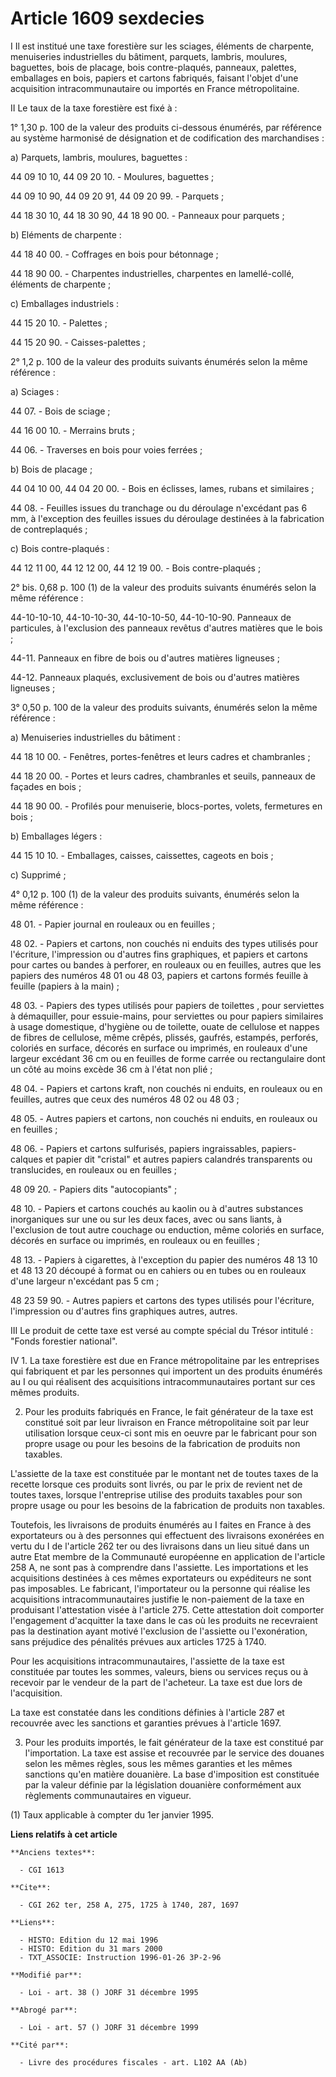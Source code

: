 # Article 1609 sexdecies

I Il est institué une taxe forestière sur les sciages, éléments de charpente, menuiseries industrielles du bâtiment,
parquets, lambris, moulures, baguettes, bois de placage, bois contre-plaqués, panneaux, palettes, emballages en bois, papiers
et cartons fabriqués, faisant l'objet d'une acquisition intracommunautaire ou importés en France métropolitaine.

II Le taux de la taxe forestière est fixé à :

1° 1,30 p. 100 de la valeur des produits ci-dessous énumérés, par référence au système harmonisé de désignation et de
codification des marchandises :

a) Parquets, lambris, moulures, baguettes :

44 09 10 10, 44 09 20 10. - Moulures, baguettes ;

44 09 10 90, 44 09 20 91, 44 09 20 99. - Parquets ;

44 18 30 10, 44 18 30 90, 44 18 90 00. - Panneaux pour parquets ;

b) Eléments de charpente :

44 18 40 00. - Coffrages en bois pour bétonnage ;

44 18 90 00. - Charpentes industrielles, charpentes en lamellé-collé, éléments de charpente ;

c) Emballages industriels :

44 15 20 10. - Palettes ;

44 15 20 90. - Caisses-palettes ;

2° 1,2 p. 100 de la valeur des produits suivants énumérés selon la même référence :

a) Sciages :

44 07. - Bois de sciage ;

44 16 00 10. - Merrains bruts ;

44 06. - Traverses en bois pour voies ferrées ;

b) Bois de placage ;

44 04 10 00, 44 04 20 00. - Bois en éclisses, lames, rubans et similaires ;

44 08. - Feuilles issues du tranchage ou du déroulage n'excédant pas 6 mm, à l'exception des feuilles issues du déroulage
destinées à la fabrication de contreplaqués ;

c) Bois contre-plaqués :

44 12 11 00, 44 12 12 00, 44 12 19 00. - Bois contre-plaqués ;

2° bis. 0,68 p. 100 (1) de la valeur des produits suivants énumérés selon la même référence :

44-10-10-10, 44-10-10-30, 44-10-10-50, 44-10-10-90.  Panneaux de particules, à l'exclusion des panneaux revêtus d'autres
matières que le bois ;

44-11.  Panneaux en fibre de bois ou d'autres matières ligneuses ;

44-12.  Panneaux plaqués, exclusivement de bois ou d'autres matières ligneuses ;

3° 0,50 p. 100 de la valeur des produits suivants, énumérés selon la même référence :

a) Menuiseries industrielles du bâtiment :

44 18 10 00. -  Fenêtres, portes-fenêtres et leurs cadres et chambranles ;

44 18 20 00. - Portes et leurs cadres, chambranles et seuils, panneaux de façades en bois ;

44 18 90 00. - Profilés pour menuiserie, blocs-portes, volets, fermetures en bois ;

b) Emballages légers :

44 15 10 10. - Emballages, caisses, caissettes, cageots en bois ;

c) Supprimé ;

4° 0,12 p. 100 (1) de la valeur des produits suivants, énumérés selon la même référence :

48 01. - Papier journal en rouleaux ou en feuilles ;

48 02. - Papiers et cartons, non couchés ni enduits des types utilisés pour l'écriture, l'impression ou d'autres fins
graphiques, et papiers et cartons pour cartes ou bandes à perforer, en rouleaux ou en feuilles, autres que les papiers des
numéros 48 01 ou 48 03, papiers et cartons formés feuille à feuille (papiers à la main) ;

48 03. - Papiers des types utilisés pour papiers de toilettes , pour serviettes à démaquiller, pour essuie-mains, pour
serviettes ou pour papiers similaires à usage domestique, d'hygiène ou de toilette, ouate de cellulose et nappes de fibres de
cellulose, même crêpés, plissés, gaufrés, estampés, perforés, coloriés en surface, décorés en surface ou imprimés, en
rouleaux d'une largeur excédant 36 cm ou en feuilles de forme carrée ou rectangulaire dont un côté au moins excède 36 cm à
l'état non plié ;

48 04. - Papiers et cartons kraft, non couchés ni enduits, en rouleaux ou en feuilles, autres que ceux des numéros 48 02 ou
48 03 ;

48 05. - Autres papiers et cartons, non couchés ni enduits, en rouleaux ou en feuilles ;

48 06. - Papiers et cartons sulfurisés, papiers ingraissables, papiers-calques et papier dit "cristal" et autres papiers
calandrés transparents ou translucides, en rouleaux ou en feuilles ;

48 09 20. - Papiers dits "autocopiants" ;

48 10. - Papiers et cartons couchés au kaolin ou à d'autres substances inorganiques sur une ou sur les deux faces, avec ou
sans liants, à l'exclusion de tout autre couchage ou enduction, même coloriés en surface, décorés en surface ou imprimés, en
rouleaux ou en feuilles ;

48 13. - Papiers à cigarettes, à l'exception du papier des numéros 48 13 10 et 48 13 20 découpé à format ou en cahiers ou en
tubes ou en rouleaux d'une largeur n'excédant pas 5 cm ;

48 23 59 90. - Autres papiers et cartons des types utilisés pour l'écriture, l'impression ou d'autres fins graphiques autres,
autres.

III Le produit de cette taxe est versé au compte spécial du Trésor intitulé : "Fonds forestier national".

IV 1. La taxe forestière est due en France métropolitaine par les entreprises qui fabriquent et par les personnes qui
importent un des produits énumérés au I ou qui réalisent des acquisitions intracommunautaires portant sur ces mêmes produits.

2. Pour les produits fabriqués en France, le fait générateur de la taxe est constitué soit par leur livraison en France
métropolitaine soit par leur utilisation lorsque ceux-ci sont mis en oeuvre par le fabricant pour son propre usage ou pour
les besoins de la fabrication de produits non taxables.

L'assiette de la taxe est constituée par le montant net de toutes taxes de la recette lorsque ces produits sont livrés, ou
par le prix de revient net de toutes taxes, lorsque l'entreprise utilise des produits taxables pour son propre usage ou pour
les besoins de la fabrication de produits non taxables.

Toutefois, les livraisons de produits énumérés au I faites en France à des exportateurs ou à des personnes qui effectuent des
livraisons exonérées en vertu du I de l'article 262 ter ou des livraisons dans un lieu situé dans un autre Etat membre de la
Communauté européenne en application de l'article 258 A, ne sont pas à comprendre dans l'assiette. Les importations et les
acquisitions destinées à ces mêmes exportateurs ou expéditeurs ne sont pas imposables. Le fabricant, l'importateur ou la
personne qui réalise les acquisitions intracommunautaires justifie le non-paiement de la taxe en produisant l'attestation
visée à l'article 275. Cette attestation doit comporter l'engagement d'acquitter la taxe dans le cas où les produits ne
recevraient pas la destination ayant motivé l'exclusion de l'assiette ou l'exonération, sans préjudice des pénalités prévues
aux articles 1725 à 1740.

Pour les acquisitions intracommunautaires, l'assiette de la taxe est constituée par toutes les sommes, valeurs, biens ou
services reçus ou à recevoir par le vendeur de la part de l'acheteur. La taxe est due lors de l'acquisition.

La taxe est constatée dans les conditions définies à l'article 287 et recouvrée avec les sanctions et garanties prévues à
l'article 1697.

3. Pour les produits importés, le fait générateur de la taxe est constitué par l'importation. La taxe est assise et recouvrée
par le service des douanes selon les mêmes règles, sous les mêmes garanties et les mêmes sanctions qu'en matière douanière.
La base d'imposition est constituée par la valeur définie par la législation douanière conformément aux règlements
communautaires en vigueur.

(1) Taux applicable à compter du 1er janvier 1995.

**Liens relatifs à cet article**

	**Anciens textes**:

	  - CGI 1613

	**Cite**:

	  - CGI 262 ter, 258 A, 275, 1725 à 1740, 287, 1697

	**Liens**:

	  - HISTO: Edition du 12 mai 1996
	  - HISTO: Edition du 31 mars 2000
	  - TXT_ASSOCIE: Instruction 1996-01-26 3P-2-96

	**Modifié par**:

	  - Loi - art. 38 () JORF 31 décembre 1995

	**Abrogé par**:

	  - Loi - art. 57 () JORF 31 décembre 1999

	**Cité par**:

	  - Livre des procédures fiscales - art. L102 AA (Ab)
